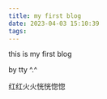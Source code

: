 ```yaml
---
title: my first blog
date: 2023-04-03 15:10:39
tags:
---
```


this is my first blog

 by tty ^.^

<!--more-->

红红火火恍恍惚惚